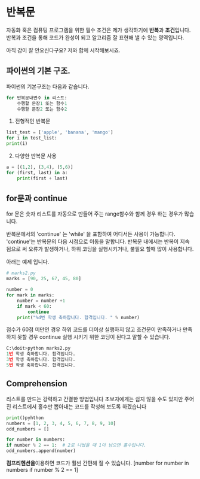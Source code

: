 # 반복문

자동화 혹은 컴퓨팅 프로그램을 위한 필수 조건은 제가 생각하기에 **반복**과 **조건**입니다.
반복과 조건을 통해 코드가 완성이 되고 알고리즘 잘 표현해 낼 수 있는 영역입니다. 

아직 감이 잘 안오신다구요? 저와 함께 시작해보시죠.

## 파이썬의 기본 구조.
파이썬의 기본구조는 다음과 같습니다.

```python
for 반복문내변수 in 리스트:
    수행할 문장1 또는 함수1
    수행할 문장2 또는 함수2    
```

1. 전형적인 반복문
```python
list_test = ['apple', 'banana', 'mango'] 
for i in test_list: 
print(i)
```

2. 다양한 반복문 사용
```python
a = [(1,2), (3,4), (5,6)]
for (first, last) in a:
    print(first + last)
```
## for문과 continue
for 문은 숫자 리스트를 자동으로 만들어 주는 range함수와 함께 경우 하는 경우가 많습니다.

반복문에서의 'continue' 는 'while' 을 포함하여 어디서든 사용이 가능합니다.
'continue'는 반복문의 다음 시점으로 이동을 말합니다. 반복문 내에서는 반복이 지속됨으로 써 오류가 발생하거나, 하위 코딩을 실행시키거나, 불필요 할때 많이 사용합니다.

아래는 예제 입니다.

```python
# marks2.py 
marks = [90, 25, 67, 45, 80]

number = 0 
for mark in marks: 
    number = number +1 
    if mark < 60:
        continue 
    print("%d번 학생 축하합니다. 합격입니다. " % number)
```

점수가 60점 미만인 경우 하위 코드를 더이상 실행하지 않고 조건문이 만족하거나 만족하지 못할 경우 continue 실행 시키기 위한
코딩이 된다고 말할 수 있습니다. 

```python
C:\doit>python marks2.py
1번 학생 축하합니다. 합격입니다.
3번 학생 축하합니다. 합격입니다.
5번 학생 축하합니다. 합격입니다.
```

## Comprehension
리스트를 만드는 강력하고 간결한 방법입니다
초보자에게는 쉽지 않을 수도 있지만 주어진 리스트에서 홀수만 뽑아내는 코드를 작성해 보도록 하겠습니다

```python
print()pyhthon
numbers = [1, 2, 3, 4, 5, 6, 7, 8, 9, 10]
odd_numbers = []

for number in numbers:
if number % 2 == 1:  # 2로 나눴을 때 1이 남으면 홀수입니다.
odd_numbers.append(number)
```

**컴프리헨션을**이용하면 코드가 훨씬 간편해 질 수 있습니다.
[number for number in numbers if number % 2 == 1]